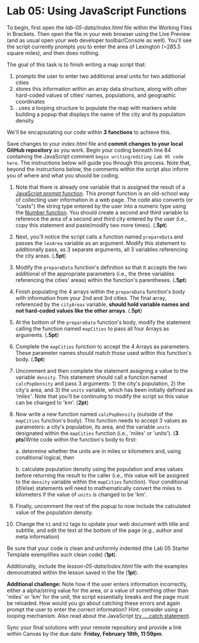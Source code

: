 # Lab 05: Using JavaScript Functions

To begin, first open the *lab-05-data/index.html* file within the Working Files in Brackets. Then open the file in your web browser using the Live Preview (and as usual open your web developer toolbar/Console as well). You'll see the script currently prompts you to enter the area of Lexington (~285.5 square miles), and then does nothing.

The goal of this task is to finish writing a map script that:

1. prompts the user to enter two additional areal units for two additional cities
2. stores this information within an array data structure, along with other hard-coded values of cities' names, populations, and geographic coordinates 
3. . uses a looping structure to populate the map with markers while building a popup that displays the name of the city and its population density

We'll be encapsulating our code within **3 functions** to achieve this.

Save changes to your *index.html* file and **commit changes to your local GitHub repository** as you work. Begin your coding beneath line 84 containing the JavaScript comment `begin writing/editing Lab 05 code here`. The instructions below will guide you through this process. Note that, beyond the instructions below, the comments within the script also inform you of where and what you should be coding.

1. Note that there is already one variable that is assigned the result of a [JavaScript prompt function](https://developer.mozilla.org/en-US/docs/Web/API/Window/prompt). This prompt function is an old-school way of collecting user information in a web page. The code also converts (or "casts") the string type entered by the user into a numeric type using the [Number function](https://developer.mozilla.org/en-US/docs/Web/JavaScript/Reference/Global_Objects/Number). You should create a second and third variable to reference the area of a second and third city entered by the user (i.e., copy this statement and paste/modify two more times). (**.5pt**)

2. Next, you'll notice the script calls a function named `prepareData` and passes the `lexArea` variable as an argument. Modify this statement to additionally pass, as 3 separate arguments, all 3 variables referencing the city areas. (**.5pt**)

3. Modify the `prepareData` function's definition so that it accepts the two additional  of the appropriate parameters (i.e., the three variables referencing the cities' areas) within the function's parentheses. (**.5pt**)

4. Finish populating the 4 arrays within the `prepareData` function's body with information from your 2nd and 3rd cities. The final array, referenced by the `cityAreas` variable, **should hold variable names and not hard-coded values like the other arrays**. (**.5pt**)

5. At the bottom of the `prepareData` function's body, modify the statement calling the function named `mapCities` to pass all four Arrays as arguments. (**.5pt**)

6. Complete the `mapCities` function to accept the 4 Arrays as parameters. These parameter names should match those used within this function's body. (**.5pt**)

7. Uncomment and then complete the statement assigning a value to the variable `density`. This statement should call a function named `calcPopDensity` and pass 3 arguments: 1) the city's population, 2) the city's area, and 3) the `units` variable, which has been initially defined as *'miles'*. Note that you'll be continuing to modify the script so this value can be changed to 'km'. (**2pt**)

8. Now write a new function named `calcPopDensity` (outside of the `mapCities` function's body). This function needs to accept 3 values as parameters: a city's population, its area, and the variable `units` designated within the `mapCities` function (i.e., 'miles' or 'units'). (**3 pts**)Write code within the function's body to first:

    a. determine whether the units are in miles or kilometers and, using conditional logical, then
    
    b. calculate population density using the population and area values before returning the result to the caller (i.e., this value will be assigned to the `density` variable within the `mapCities` function). Your conditional (if/else) statements will need to mathematically convert the miles to kilometers if the value of `units` is changed to be 'km'.
    
9. Finally, uncomment the rest of the popup to now include the calculated value of the population density.

10. Change the `h1` and `h2` tags to update your web document with title and subtitle, and edit the text at the bottom of the page (e.g., author and meta information) 

Be sure that your code is clean and uniformly indented (the Lab 05 Starter Template exemplifies such clean code) (**1pt**).

Additionally, include the *lesson-05-data/index.html* file with the examples demonstrated within the lesson saved in the file (**1pt**).

**Additional challenge:** Note how if the user enters information incorrectly, either a alpha/string value for the area, or a value of something other than 'miles' or 'km' for the unit, the script essentially breaks and the page must be reloaded. How would you go about catching these errors and again prompt the user to enter the correct information? Hint: consider using a looping mechanism. Also read about the JavaScript [try ... catch statement](https://developer.mozilla.org/en-US/docs/Web/JavaScript/Reference/Statements/try...catch).

Sync your final solutions with your remote repository and provide a link within Canvas by the due date: **Friday, February 19th, 11:59pm**.

